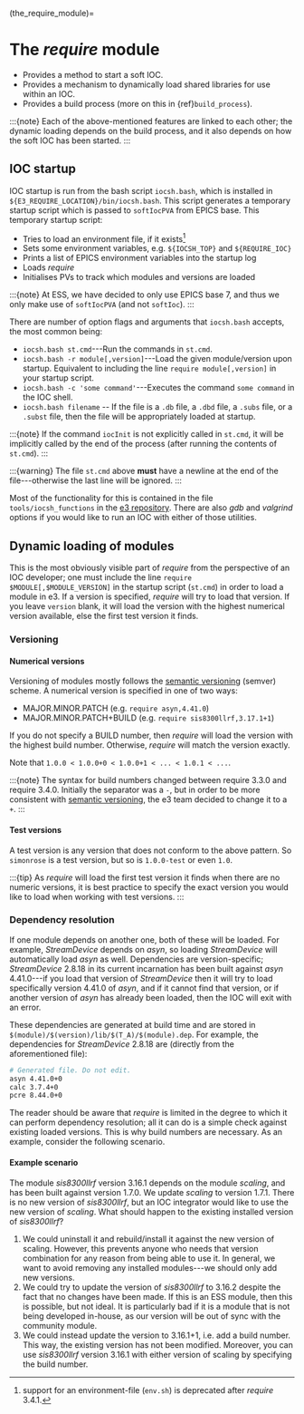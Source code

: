 (the_require_module)=

# The *require* module

* Provides a method to start a soft IOC.
* Provides a mechanism to dynamically load shared libraries for use within an IOC.
* Provides a build process (more on this in {ref}`build_process`).

:::{note}
Each of the above-mentioned features are linked to each other; the dynamic loading depends on the build process, and it also depends on how the soft IOC has been started.
:::

## IOC startup

IOC startup is run from the bash script `iocsh.bash`, which is installed in `${E3_REQUIRE_LOCATION}/bin/iocsh.bash`. This script generates a temporary startup script which is passed to `softIocPVA` from EPICS base. This temporary startup script:
* Tries to load an environment file, if it exists[^envsh]
* Sets some environment variables, e.g. `${IOCSH_TOP}` and `${REQUIRE_IOC}`
* Prints a list of EPICS environment variables into the startup log
* Loads *require*
* Initialises PVs to track which modules and versions are loaded

:::{note}
At ESS, we have decided to only use EPICS base 7, and thus we only make use of `softIocPVA` (and not `softIoc`).
:::

There are number of option flags and arguments that `iocsh.bash` accepts, the most common being: <!-- TODO: rewrite all of this and fixme -->

* `iocsh.bash st.cmd`---Run the commands in `st.cmd`.
* `iocsh.bash -r module[,version]`---Load the given module/version upon startup. Equivalent to including the line `require module[,version]` in your startup script.
* `iocsh.bash -c 'some command'`---Executes the command `some command` in the IOC shell.
* `iocsh.bash filename` -- If the file is a `.db` file, a `.dbd` file, a `.subs` file, or a `.subst` file, then the file will be appropriately loaded at startup.

:::{note}
If the command `iocInit` is not explicitly called in `st.cmd`, it will be implicitly called by the end of the process (after running the contents of `st.cmd`).
:::

:::{warning}
The file `st.cmd` above **must** have a newline at the end of the file---otherwise the last line will be ignored.
:::

Most of the functionality for this is contained in the file `tools/iocsh_functions` in the [e3 repository](https://gitlab.esss.lu.se/e3/e3). There are also *gdb* and *valgrind* options if you would like to run an IOC with either of those utilities.

## Dynamic loading of modules

This is the most obviously visible part of *require* from the perspective of an IOC developer; one must include the line `require $MODULE[,$MODULE_VERSION]` in the startup script (`st.cmd`) in order to load a module in e3. If a version is specified, *require* will try to load that version. If you leave `version` blank, it will load the version with the highest numerical version available, else the first test version it finds.

### Versioning

#### Numerical versions

Versioning of modules mostly follows the [semantic versioning](https://semver.org/) (semver) scheme. A numerical version is specified in one of two ways:

* MAJOR.MINOR.PATCH (e.g. `require asyn,4.41.0`)
* MAJOR.MINOR.PATCH+BUILD (e.g. `require sis8300llrf,3.17.1+1`)

If you do not specify a BUILD number, then *require* will load the version with the highest build number. Otherwise, *require* will match the version exactly.

Note that `1.0.0 < 1.0.0+0 < 1.0.0+1 < ... < 1.0.1 < ...`.

:::{note}
The syntax for build numbers changed between require 3.3.0 and require 3.4.0. Initially the separator was a `-`, but in order to be more consistent with
[semantic versioning](https://semver.org/), the e3 team decided to change it to a `+`.
:::

#### Test versions

A test version is any version that does not conform to the above pattern. So `simonrose` is a test version, but so is `1.0.0-test` or even `1.0`.

:::{tip}
As *require* will load the first test version it finds when there are no numeric versions, it is best practice to specify the exact version you would like to load when working with test versions.
:::

### Dependency resolution

If one module depends on another one, both of these will be loaded. For example, *StreamDevice* depends on *asyn*, so loading *StreamDevice* will automatically load *asyn* as well. Dependencies are version-specific; *StreamDevice* 2.8.18 in its current incarnation has been built against *asyn* 4.41.0---if you load that version of *StreamDevice* then it will try to load specifically version 4.41.0 of *asyn*, and if it cannot find that version, or if another version of *asyn* has already been loaded, then the IOC will exit with an error.

These dependencies are generated at build time and are stored in `$(module)/$(version)/lib/$(T_A)/$(module).dep`. For example, the dependencies for *StreamDevice* 2.8.18 are (directly from the aforementioned file):

```bash
# Generated file. Do not edit.
asyn 4.41.0+0
calc 3.7.4+0
pcre 8.44.0+0
```

The reader should be aware that *require* is limited in the degree to which it can perform dependency resolution; all it can do is a simple check against existing loaded versions. This is why build numbers are necessary. As an example, consider the following scenario.

#### Example scenario

The module *sis8300llrf* version 3.16.1 depends on the module *scaling*, and has been built against version 1.7.0. We update *scaling* to version 1.7.1. There is no new version of *sis8300llrf*, but an IOC integrator would like to use the new version of *scaling*. What should happen to the existing installed version of *sis8300llrf*?

1. We could uninstall it and rebuild/install it against the new version of scaling. However, this prevents anyone who needs that version combination for any reason from being able to use it. In general, we want to avoid removing any installed modules---we should only add new versions.
2. We could try to update the version of *sis8300llrf* to 3.16.2 despite the fact that no changes have been made. If this is an ESS module, then this is possible, but not ideal. It is particularly bad if it is a module that is not being developed in-house, as our version will be out of sync with the community module.
3. We could instead update the version to 3.16.1+1, i.e. add a build number. This way, the existing version has not been modified. Moreover, you can use *sis8300llrf* version 3.16.1 with either version of scaling by specifying the build number.


[^envsh]: support for an environment-file (`env.sh`) is deprecated after *require* 3.4.1.
